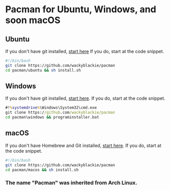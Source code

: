 # Pacman for Ubuntu, Windows, and soon macOS
## Ubuntu
If you don't have git installed, 
[start here](https://github.com/wackyblackie/pacman/blob/master/ubuntu/README.md) If you do, start at the code snippet.
```bash
#!/bin/bash
git clone https://github.com/wackyblackie/pacman
cd pacman/ubuntu && sh install.sh
```
## Windows
If you don't have git installed, 
[start here](https://github.com/wackyblackie/pacman/blob/master/windows/README.md). If you do, start at the code snippet.
```cmd
#!%systemdrive%\Windows\System32\cmd.exe
git clone https://github.com/wackyblackie/pacman
cd pacman\windows && programinstaller.bat
```
## macOS
If you don't have Homebrew and Git installed, 
[start here](https://github.com/wackyblackie/pacman/blob/master/macos/README.md). If you do, start at the code snippet.
```bash
#!/bin/bash
git clone https://github.com/wackyblackie/pacman
cd pacman/macos && sh install.sh
```
### The name "Pacman" was inherited from Arch Linux.
